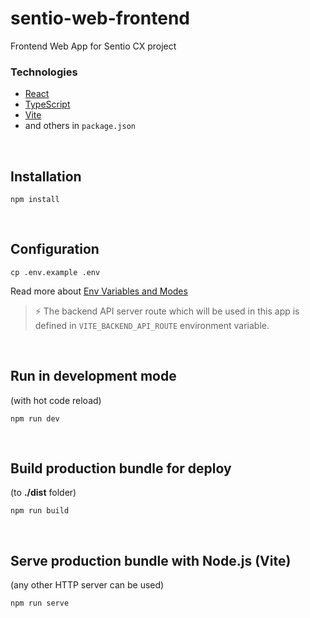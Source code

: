# sentio-web-frontend

Frontend Web App for Sentio CX project

### Technologies
- [React](https://reactjs.org/)
- [TypeScript](https://www.typescriptlang.org/)
- [Vite](https://vitejs.dev/)
- and others in `package.json`

<br>

## Installation
```console
npm install
```

<br>

## Configuration
```console
cp .env.example .env
```

Read more about [Env Variables and Modes](https://vitejs.dev/guide/env-and-mode.html)  

> ⚡ The backend API server route which will be used in this app is defined in `VITE_BACKEND_API_ROUTE` environment variable.  

<br>

## Run in development mode 
(with hot code reload)
```console
npm run dev
```  

<br>

## Build production bundle for deploy 
(to **./dist** folder)
```console
npm run build
```

<br>

## Serve production bundle with Node.js (Vite) 
(any other HTTP server can be used)
```console
npm run serve
```
